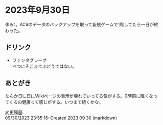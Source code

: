 # 2023年9月30日

休み1。AC6のデータのバックアップを取って新規ゲームで1周してたら一日が終わった。

## ドリンク

- ファンタグレープ  
べつにそこまでぶどうではない。

## あとがき

なんか日に日にWikiページの表示が壊れていってる気がする。0時前に眠くなってくるの健康って感じがする。いつまで続くかな。

変更履歴:  
09/30/2023 23:55:16: Created 2023 09 30 (markdown)  
